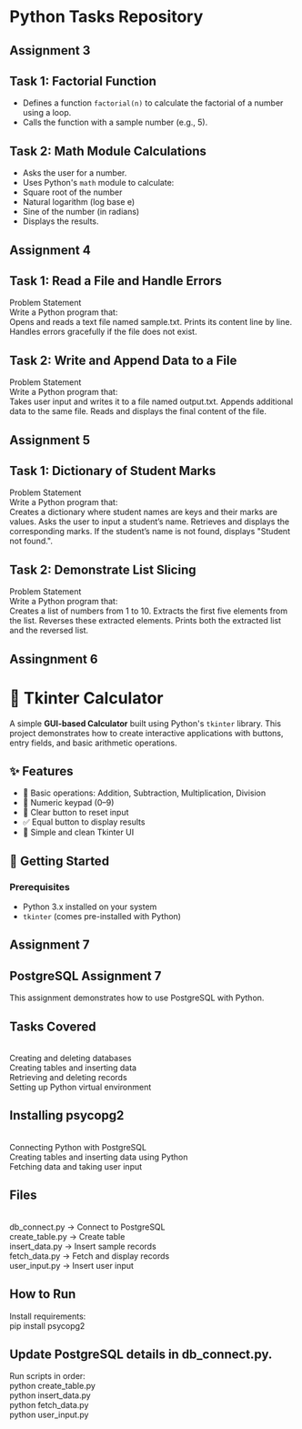 # Python Tasks Repository

## Assignment 3
## Task 1: Factorial Function
- Defines a function `factorial(n)` to calculate the factorial of a number using a loop.
- Calls the function with a sample number (e.g., 5).


## Task 2: Math Module Calculations
- Asks the user for a number.
- Uses Python's `math` module to calculate:
- Square root of the number
- Natural logarithm (log base e)
- Sine of the number (in radians)
- Displays the results.


## Assignment 4
## Task 1: Read a File and Handle Errors
Problem Statement<br>
Write a Python program that:<br>
Opens and reads a text file named sample.txt.
Prints its content line by line.
Handles errors gracefully if the file does not exist.

## Task 2: Write and Append Data to a File
Problem Statement<br>
Write a Python program that: <br>
Takes user input and writes it to a file named output.txt.
Appends additional data to the same file.
Reads and displays the final content of the file.

## Assignment 5
## Task 1: Dictionary of Student Marks
Problem Statement <br>
Write a Python program that:<br>
Creates a dictionary where student names are keys and their marks are values.
Asks the user to input a student’s name.
Retrieves and displays the corresponding marks.
If the student’s name is not found, displays "Student not found.".


## Task 2: Demonstrate List Slicing
Problem Statement<br>
Write a Python program that:<br>
Creates a list of numbers from 1 to 10.
Extracts the first five elements from the list.
Reverses these extracted elements.
Prints both the extracted list and the reversed list.


## Assingnment 6
# 🧮 Tkinter Calculator

A simple **GUI-based Calculator** built using Python's `tkinter` library. This project demonstrates how to create interactive applications with buttons, entry fields, and basic arithmetic operations.

## ✨ Features
- 📌 Basic operations: Addition, Subtraction, Multiplication, Division  
- 🔢 Numeric keypad (0–9)  
- 🧼 Clear button to reset input  
- ✅ Equal button to display results  
- 📐 Simple and clean Tkinter UI  

## 🚀 Getting Started

### Prerequisites
- Python 3.x installed on your system  
- `tkinter` (comes pre-installed with Python)  

## Assignment 7

## PostgreSQL Assignment 7 <br>
This assignment demonstrates how to use PostgreSQL with Python.<br>

## Tasks Covered
<br>
Creating and deleting databases<br>
Creating tables and inserting data<br>
Retrieving and deleting records<br>
Setting up Python virtual environment<br>

## Installing psycopg2
<br>
Connecting Python with PostgreSQL<br>
Creating tables and inserting data using Python<br>
Fetching data and taking user input<br>

## Files
<br>
db_connect.py → Connect to PostgreSQL<br>
create_table.py → Create table<br>
insert_data.py → Insert sample records<br>
fetch_data.py → Fetch and display records<br>
user_input.py → Insert user input
<br>

## How to Run<br>
Install requirements:<br>
pip install psycopg2<br>

## Update PostgreSQL details in db_connect.py.<br>
Run scripts in order:<br>
python create_table.py<br>
python insert_data.py<br>
python fetch_data.py<br>
python user_input.py

